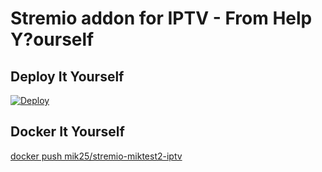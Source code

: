 # Stremio addon for IPTV - From Help Y?ourself

## Deploy It Yourself
[![Deploy](https://www.herokucdn.com/deploy/button.svg)](https://heroku.com/deploy?template=https://github.com/mik25/stremio-miktest2-iptv)

## Docker It Yourself
[docker push mik25/stremio-miktest2-iptv](https://hub.docker.com/repository/docker/mik25/stremio-miktest2-iptv)